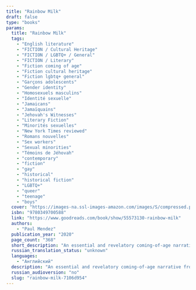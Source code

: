 ```yaml
---
title: "Rainbow Milk"
draft: false
type: "books"
params:
  title: "Rainbow Milk"
  tags:
    - "English literature"
    - "FICTION / Cultural Heritage"
    - "FICTION / LGBTQ+ / General"
    - "FICTION / Literary"
    - "Fiction coming of age"
    - "Fiction cultural heritage"
    - "Fiction lgbtq+ general"
    - "Garçons adolescents"
    - "Gender identity"
    - "Homosexuels masculins"
    - "Identité sexuelle"
    - "Jamaicans"
    - "Jamaïquains"
    - "Jehovah's Witnesses"
    - "Literary Fiction"
    - "Minorités sexuelles"
    - "New York Times reviewed"
    - "Romans nouvelles"
    - "Sex workers"
    - "Sexual minorities"
    - "Témoins de Jéhovah"
    - "contemporary"
    - "fiction"
    - "gay"
    - "historical"
    - "historical fiction"
    - "LGBTQ+"
    - "queer"
    - "teenage"
    - "boys"
  cover: "https://images-na.ssl-images-amazon.com/images/S/compressed.photo.goodreads.com/books/1602561987i/55573130.jpg"
  isbn: "9780349700588"
  link: "https://www.goodreads.com/book/show/55573130-rainbow-milk"
  authors:
    - "Paul Mendez"
  publication_year: "2020"
  page_count: "368"
  short_description: "An essential and revelatory coming-of-age narrative from a thrilling new voice,Rainbow Milkfollows nineteen-year-old Jesse McCarthy as he grapples with his racial and sexual identities against the..."
  russian_translation_status: "unknown"
  languages:
    - "Английский"
  description: "An essential and revelatory coming-of-age narrative from a thrilling new voice,Rainbow Milkfollows nineteen-year-old Jesse McCarthy as he grapples with his racial and sexual identities against the backdrop of his Jehovah's Witness upbringing.In the 1950s, ex-boxer Norman Alonso is a determined and humble Jamaican who has immigrated to Britain with his wife and children to secure a brighter future. Blighted with unexpected illness and racism, Norman and his family are resilient, but are all too aware that their family will need more than just hope to survive in their new country.At the turn of the millennium, Jesse seeks a fresh start in London, escaping a broken immediate family, a repressive religious community and his depressed hometown in the industrial Black Country. But once he arrives he finds himself at a loss for a new center of gravity, and turns to sex work, music and art to create his own notions of love, masculinity and spirituality.A wholly original novel as tender as it is visceral,Rainbow Milkis a bold reckoning with race, class, sexuality, freedom and religion across generations, time and cultures."
  russian_audioversion: "no"
  slug: "rainbow-milk-7106d954"
---
```

